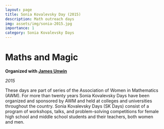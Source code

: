 ```yaml
---
layout: page
title: Sonia Kovalevsky Day (2015)
description: Math outreach days
img: assets/img/sonia-2015.jpg
importance: 1
category: Sonia Kovalevsky Days
---
```


# Maths and Magic

**Organized with [James Unwin](http://unwin.people.uic.edu/James_Unwin.html)**

*2015*

These days are part of series of the Association of Women in Mathematics (AWM). For more than twenty years Sonia Kovalevsky Days have been organized and sponsored by AWM and held at colleges and universities throughout the country. Sonia Kovalevsky Days (SK Days) consist of a program of workshops, talks, and problem-solving competitions for female high school and middle school students and their teachers, both women and men. 

